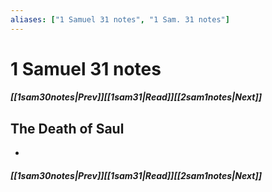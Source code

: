 ```yaml
---
aliases: ["1 Samuel 31 notes", "1 Sam. 31 notes"]
---
```

# 1 Samuel 31 notes
##### <span class=arrow-left></span>[[1sam30notes|Prev]]<span class=navigation-separator></span>[[1sam31|Read]]<span class=navigation-separator></span>[[2sam1notes|Next]]<span class=arrow-right></span>
## The Death of Saul
- 
##### <span class=arrow-left></span>[[1sam30notes|Prev]]<span class=navigation-separator></span>[[1sam31|Read]]<span class=navigation-separator></span>[[2sam1notes|Next]]<span class=arrow-right></span>